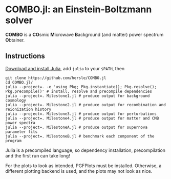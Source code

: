 COMBO.jl: an Einstein-Boltzmann solver
==========================================

**COMBO** is a **CO**smic **M**icrowave **B**ackground (and matter) power spectrum **O**btainer.

Instructions
------------

[Download and install Julia](https://julialang.org/downloads/), add `julia` to your `$PATH`, then
```
git clone https://github.com/hersle/COMBO.jl
cd COMBO.jl/
julia --project=. -e 'using Pkg; Pkg.instantiate(); Pkg.resolve(); Pkg.precompile()' # install, resolve and precompile dependencies
julia --project=. Milestone1.jl # produce output for background cosmology
julia --project=. Milestone2.jl # produce output for recombination and reionization history
julia --project=. Milestone3.jl # produce output for perturbations
julia --project=. Milestone4.jl # produce output for matter and CMB power spectra
julia --project=. MilestoneA.jl # produce output for supernova parameter fits
julia --project=. MilestoneB.jl # benchmark each component of the program
```

Julia is a precompiled language,
so dependency installation, precompilation and the first run can take long!

For the plots to look as intended, PGFPlots must be installed.
Otherwise, a different plotting backend is used,
and the plots may not look as nice.

